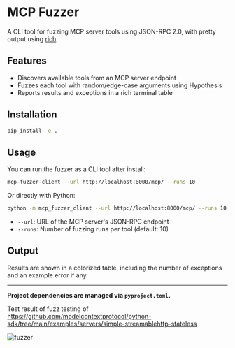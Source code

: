 # MCP Fuzzer

A CLI tool for fuzzing MCP server tools using JSON-RPC 2.0, with pretty output using [rich](https://github.com/Textualize/rich).

## Features
- Discovers available tools from an MCP server endpoint
- Fuzzes each tool with random/edge-case arguments using Hypothesis
- Reports results and exceptions in a rich terminal table

## Installation


```bash
pip install -e .
```

## Usage

You can run the fuzzer as a CLI tool after install:

```bash
mcp-fuzzer-client --url http://localhost:8000/mcp/ --runs 10
```

Or directly with Python:

```bash
python -m mcp_fuzzer_client --url http://localhost:8000/mcp/ --runs 10
```

- `--url`: URL of the MCP server's JSON-RPC endpoint
- `--runs`: Number of fuzzing runs per tool (default: 10)

## Output

Results are shown in a colorized table, including the number of exceptions and an example error if any.

---

**Project dependencies are managed via `pyproject.toml`.**

Test result of  fuzz testing of https://github.com/modelcontextprotocol/python-sdk/tree/main/examples/servers/simple-streamablehttp-stateless

![fuzzer](./fuzzer.png)